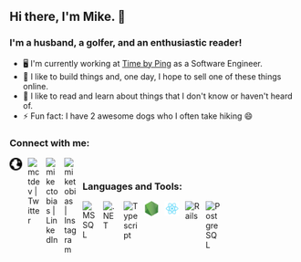 ## Hi there, I'm Mike. 👋

### I'm a husband, a golfer, and an enthusiastic reader!

- 🖥 I'm currently working at [Time by Ping][timebyping] as a Software Engineer.
- 🔨 I like to build things and, one day, I hope to sell one of these things online.
- 📖 I like to read and learn about things that I don't know or haven't heard of.
- ⚡️ Fun fact: I have 2 awesome dogs who I often take hiking 😄

### Connect with me:

[<img style="margin-right: 10px;" align="left" alt="mikectobias.com" width="22px" src="https://raw.githubusercontent.com/iconic/open-iconic/master/svg/globe.svg" />][website]
[<img style="margin-right: 10px;" align="left" alt="mctdev | Twitter" width="22px" src="https://cdn.jsdelivr.net/npm/simple-icons@v3/icons/twitter.svg" />][twitter]
[<img style="margin-right: 10px;" align="left" alt="mikectobias | LinkedIn" width="22px" src="https://cdn.jsdelivr.net/npm/simple-icons@v3/icons/linkedin.svg" />][linkedin]
[<img style="margin-right: 10px;" align="left" alt="miketobias | Instagram" width="22px" src="https://cdn.jsdelivr.net/npm/simple-icons@v3/icons/instagram.svg" />][instagram]

<br />

### Languages and Tools:

<img style="margin-right: 10px;" align="left" alt="MSSQL" width="26px" src="https://www.svgrepo.com/show/303229/microsoft-sql-server-logo.svg" />
<img style="margin-right: 10px;" align="left" alt=".NET" width="26px" src="https://upload.wikimedia.org/wikipedia/commons/thumb/a/a3/.NET_Logo.svg/2048px-.NET_Logo.svg.png" />
<img style="margin-right: 10px;" align="left" alt="Typescript" width="26px" src="https://cdn.cdnlogo.com/logos/t/96/typescript.svg">
<img style="margin-right: 10px;" align="left" alt="Node.js" width="26px" src="https://raw.githubusercontent.com/github/explore/80688e429a7d4ef2fca1e82350fe8e3517d3494d/topics/nodejs/nodejs.png" />
<img style="margin-right: 10px;" align="left" alt="React" width="26px" src="https://raw.githubusercontent.com/github/explore/80688e429a7d4ef2fca1e82350fe8e3517d3494d/topics/react/react.png" />
<img style="margin-right: 10px;" align="left" alt="Rails" width="26px" src="https://avatars.githubusercontent.com/u/4223" />
<img style="margin-right: 10px;" align="left" alt="PostgreSQL" width="26px" src="https://cdn.iconscout.com/icon/free/png-256/postgresql-11-1175122.png" />


[timebyping]: https://www.timebyping.com
[website]: https://www.mikectobias.com
[twitter]: https://twitter.com/mctdev
[instagram]: https://instagram.com/miketobias
[linkedin]: https://linkedin.com/in/mikectobias
